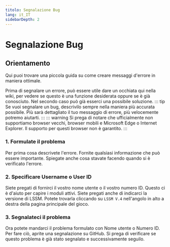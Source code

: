 ```yaml
---
titolo: Segnalazione Bug
lang: it_IT
sidebarDepth: 2
---
```


# Segnalazione Bug

## Orientamento
Qui puoi trovare una piccola guida su come creare messaggi d'errore in maniera ottimale.

Prima di segnalare un errore, può essere utile dare un occhiata qui nella wiki, per vedere se questo è una funzione desiderata oppure se è già conosciuto. Nel secondo caso può già esserci una possibile soluzione.
::: tip
Se vuoi segnalare un bug, descrivilo sempre nella maniera più accurata possibile. Più sarà dettagliato il tuo messaggio di errore, più velocemente potremo aiutarti.
:::
::: warning
Si prega di notare che ufficialmente non supportiamo browser vecchi, browser mobili e Microsoft Edge o Internet Explorer. Il supporto per questi browser non è garantito.
:::

### 1. Formulate il problema
Per prima cosa descrivete l'errore. Fornite qualsiasi informazione che può essere importante. Spiegate anche cosa stavate facendo quando si è verificato l'errore.

### 2. Specificare Username o User ID
Siete pregati di fornirci il vostro nome utente o il vostro numero ID. Questo ci è d'aiuto per capire i moduli attivi. Siete pregati anche di indicarci la versione di LSSM. Potete trovarla cliccando su `LSSM V.4` nell'angolo in alto a destra della pagina principale del gioco.

### 3. Segnalateci il problema
Ora potete mandarci il problema formulato con Nome utente o Numero ID. Per fare ciò, aprite una segnalazione su <a :href="$themeConfig.variables.github + '/issues'" target="_blank">GitHub</a>. Si prega di verificare se questo problema è già stato segnalato e successivamente seguilo.

